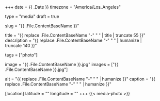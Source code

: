 +++
date = {{ .Date }}
timezone = "America/Los_Angeles"

type = "media"
draft = true

slug = "{{ .File.ContentBaseName }}"

title = "{{ replace .File.ContentBaseName "-" " " | title | truncate 55 }}"
description = "{{ replace .File.ContentBaseName "-" " " | humanize | truncate 140 }}"

tags = ["photo"]

image = "{{ .File.ContentBaseName }}.jpg"
images = ["{{ .File.ContentBaseName }}.jpg"]

alt = "{{ replace .File.ContentBaseName "-" " " | humanize }}"
caption = "{{ replace .File.ContentBaseName "-" " " | humanize }}"

[location]
latitude = ""
longitude = ""
+++
{{< media-photo >}}